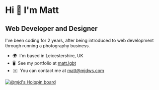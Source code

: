 Hi 👋 I'm Matt
=============================

Web Developer and Designer
--------------------------

I've been coding for 2 years, after being introduced to web development through running a photography business.

* 🌍  I'm based in Leicestershire, UK
* 🖥️  See my portfolio at [matt.lgbt](http://matt.lgbt)
* ✉️  You can contact me at [matt@mjdws.com](mailto:matt@mjdws.com)

[![@mjd's Holopin board](https://holopin.io/api/user/board?user=mjd)](https://holopin.io/@mjd)
